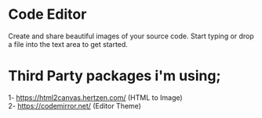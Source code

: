 # Code Editor
Create and share beautiful images of your source code. Start typing or drop a file into the text area to get started.

# Third Party packages i'm using;
1- https://html2canvas.hertzen.com/ (HTML to Image)\
2- https://codemirror.net/ (Editor Theme)
